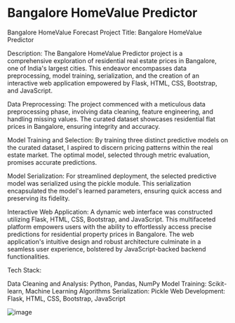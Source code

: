 # Bangalore HomeValue Predictor
Bangalore HomeValue Forecast
Project Title: Bangalore HomeValue Predictor

Description:
The Bangalore HomeValue Predictor project is a comprehensive exploration of residential real estate prices in Bangalore, one of India's largest cities. This endeavor encompasses data preprocessing, model training, serialization, and the creation of an interactive web application empowered by Flask, HTML, CSS, Bootstrap, and JavaScript.

Data Preprocessing:
The project commenced with a meticulous data preprocessing phase, involving data cleaning, feature engineering, and handling missing values. The curated dataset showcases residential flat prices in Bangalore, ensuring integrity and accuracy.

Model Training and Selection:
By training three distinct predictive models on the curated dataset, I aspired to discern pricing patterns within the real estate market. The optimal model, selected through metric evaluation, promises accurate predictions. 

Model Serialization:
For streamlined deployment, the selected predictive model was serialized using the pickle module. This serialization encapsulated the model's learned parameters, ensuring quick access and preserving its fidelity.

Interactive Web Application:
A dynamic web interface was constructed utilizing Flask, HTML, CSS, Bootstrap, and JavaScript. This multifaceted platform empowers users with the ability to effortlessly access precise predictions for residential property prices in Bangalore. The web application's intuitive design and robust architecture culminate in a seamless user experience, bolstered by JavaScript-backed backend functionalities.

Tech Stack:

Data Cleaning and Analysis: Python, Pandas, NumPy
Model Training: Scikit-learn, Machine Learning Algorithms
Serialization: Pickle
Web Development: Flask, HTML, CSS, Bootstrap, JavaScript

![image](https://github.com/sarwari-mallela/Price_Prediction_BLR/assets/123460981/b364b323-340a-4fcd-9800-5512db3e2b17)
